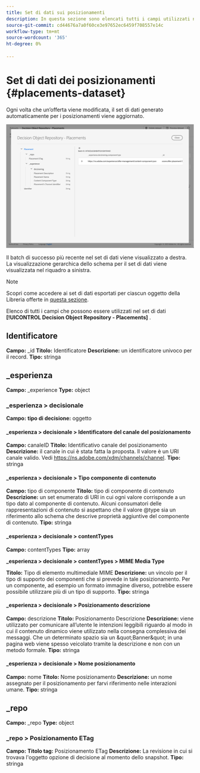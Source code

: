 ```yaml
---
title: Set di dati sui posizionamenti
description: In questa sezione sono elencati tutti i campi utilizzati nel set di dati esportato per i posizionamenti.
source-git-commit: cd44676a7a0f60ce3e97652ec6459f708557e14c
workflow-type: tm+mt
source-wordcount: '365'
ht-degree: 0%

---
```


# Set di dati dei posizionamenti {#placements-dataset}

Ogni volta che un’offerta viene modificata, il set di dati generato automaticamente per i posizionamenti viene aggiornato.

![](../../assets/dataset-placements.png)

Il batch di successo più recente nel set di dati viene visualizzato a destra. La visualizzazione gerarchica dello schema per il set di dati viene visualizzata nel riquadro a sinistra.

>[!NOTE]
>
>Scopri come accedere ai set di dati esportati per ciascun oggetto della Libreria offerte in [questa sezione](../export-catalog/access-dataset.md).

Elenco di tutti i campi che possono essere utilizzati nel set di dati **[!UICONTROL Decision Object Repository - Placements]** .

<!--A placement describes a location or place in a personalized message. It is used to set technical constraints for content that the personalization decision supplies. The placement also represents a request to produce certain types of metrics when an experience event is produced where this placement is involved. For instance, the placement facilitates a personalized clickable image inside an email shown to an end-user. The placement may for instance request from the assembled experience that the click on its image gets reported in an experience event with a metric https://ns.adobe.com/xdm/data/metrics/web/linkclicks and a reference to this placement.-->

## Identificatore

**Campo:** _id 
**Titolo:** Identificatore 
**Descrizione:** un identificatore univoco per il record.
**Tipo:** stringa

## _esperienza

**Campo:** _experience 
**Type:** object

### _esperienza > decisionale

**Campo:** 
**tipo di decisione:** oggetto

#### _esperienza > decisionale > Identificatore del canale del posizionamento

**Campo:** canaleID 
**Titolo:** Identificativo canale del posizionamento 
**Descrizione:** il canale in cui è stata fatta la proposta. Il valore è un URI canale valido. Vedi https://ns.adobe.com/xdm/channels/channel.
**Tipo:** stringa

#### _esperienza > decisionale > Tipo componente di contenuto

**Campo:** tipo di componente 
**Titolo:** tipo di componente di contenuto 
**Descrizione:** un set enumerato di URI in cui ogni valore corrisponde a un tipo dato al componente di contenuto. Alcuni consumatori delle rappresentazioni di contenuto si aspettano che il valore @type sia un riferimento allo schema che descrive proprietà aggiuntive del componente di contenuto.
**Tipo:** stringa

#### _esperienza > decisionale > contentTypes

**Campo:** contentTypes 
**Tipo:** array

**_esperienza > decisionale > contentTypes > MIME Media Type**

**Titolo:** Tipo di elemento multimediale MIME 
**Descrizione:** un vincolo per il tipo di supporto dei componenti che si prevede in tale posizionamento. Per un componente, ad esempio un formato immagine diverso, potrebbe essere possibile utilizzare più di un tipo di supporto.
**Tipo:** stringa

#### _esperienza > decisionale > Posizionamento descrizione

**Campo:** descrizione 
**Titolo:** Posizionamento Descrizione 
**Descrizione:** viene utilizzato per comunicare all’utente le intenzioni leggibili riguardo al modo in cui il contenuto dinamico viene utilizzato nella consegna complessiva dei messaggi. Che un determinato spazio sia un \&quot;Banner\&quot; in una pagina web viene spesso veicolato tramite la descrizione e non con un metodo formale.
**Tipo:** stringa

#### _esperienza > decisionale > Nome posizionamento

**Campo:** nome 
**Titolo:** Nome posizionamento 
**Descrizione:** un nome assegnato per il posizionamento per farvi riferimento nelle interazioni umane.
**Tipo:** stringa

## _repo

**Campo:** _repo 
**Type:** object

### _repo > Posizionamento ETag

**Campo:** 
**Titolo tag:** Posizionamento ETag 
**Descrizione:** La revisione in cui si trovava l&#39;oggetto opzione di decisione al momento dello snapshot.
**Tipo:** stringa
